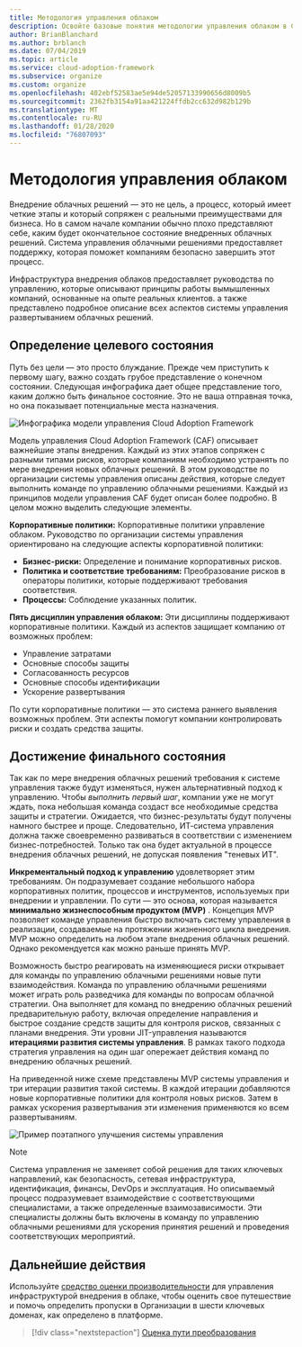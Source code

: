 ```yaml
---
title: Методология управления облаком
description: Освойте базовые понятия методологии управления облаком в Cloud Adoption Framework.
author: BrianBlanchard
ms.author: brblanch
ms.date: 07/04/2019
ms.topic: article
ms.service: cloud-adoption-framework
ms.subservice: organize
ms.custom: organize
ms.openlocfilehash: 402ebf52583ae5e94de52057133990656d8009b5
ms.sourcegitcommit: 2362fb3154a91aa421224ffdb2cc632d982b129b
ms.translationtype: MT
ms.contentlocale: ru-RU
ms.lasthandoff: 01/28/2020
ms.locfileid: "76807093"
---
```

# <a name="cloud-governance-methodology"></a>Методология управления облаком

Внедрение облачных решений — это не цель, а процесс, который имеет четкие этапы и который сопряжен с реальными преимуществами для бизнеса. Но в самом начале компании обычно плохо представляют себе, каким будет окончательное состояние внедренных облачных решений. Система управления облачными решениями предоставляет поддержку, которая поможет компаниям безопасно завершить этот процесс.

Инфраструктура внедрения облаков предоставляет руководства по управлению, которые описывают принципы работы вымышленных компаний, основанные на опыте реальных клиентов. а также представлено подробное описание всех аспектов системы управления развертыванием облачных решений.

## <a name="envision-an-end-state"></a>Определение целевого состояния

Путь без цели — это просто блуждание. Прежде чем приступить к первому шагу, важно создать грубое представление о конечном состоянии. Следующая инфографика дает общее представление того, каким должно быть финальное состояние. Это не ваша отправная точка, но она показывает потенциальные места назначения.

![Инфографика модели управления Cloud Adoption Framework](../_images/operational-transformation-govern-highres.png)

Модель управления Cloud Adoption Framework (CAF) описывает важнейшие этапы внедрения. Каждый из этих этапов сопряжен с разными типами рисков, которые компаниям необходимо устранять по мере внедрения новых облачных решений. В этом руководстве по организации системы управления описаны действия, которые следует выполнить команде по управлению облачными решениями. Каждый из принципов модели управления CAF будет описан более подробно. В целом можно выделить следующие элементы.

**Корпоративные политики:** Корпоративные политики управление облаком. Руководство по организации системы управления ориентировано на следующие аспекты корпоративной политики:

- **Бизнес-риски:** Определение и понимание корпоративных рисков.
- **Политика и соответствие требованиям:** Преобразование рисков в операторы политики, которые поддерживают требования соответствия.
- **Процессы:** Соблюдение указанных политик.

**Пять дисциплин управления облаком:** Эти дисциплины поддерживают корпоративные политики. Каждый из аспектов защищает компанию от возможных проблем:

- Управление затратами
- Основные способы защиты
- Согласованность ресурсов
- Основные способы идентификации
- Ускорение развертывания

По сути корпоративные политики — это система раннего выявления возможных проблем. Эти аспекты помогут компании контролировать риски и создать средства защиты.

## <a name="grow-to-the-end-state"></a>Достижение финального состояния

Так как по мере внедрения облачных решений требования к системе управления также будут изменяться, нужен альтернативный подход к управлению. Чтобы *выполнить первый шаг*, компании уже не могут ждать, пока небольшая команда создаст все необходимые средства защиты и стратегии. Ожидается, что бизнес-результаты будут получены намного быстрее и проще. Следовательно, ИТ-система управления должна также своевременно развиваться в соответствии с изменением бизнес-потребностей. Только так она будет актуальной в процессе внедрения облачных решений, не допуская появления "теневых ИТ".

**Инкрементальный подход к управлению** удовлетворяет этим требованиям. Он подразумевает создание небольшого набора корпоративных политик, процессов и инструментов, используемых при внедрении и управлении. По сути — это основа, которая называется **минимально жизнеспособным продуктом (MVP)** . Концепция MVP позволяет команде управления быстро включать систему управления в реализации, создаваемые на протяжении жизненного цикла внедрения. MVP можно определить на любом этапе внедрения облачных решений. Однако рекомендуется как можно раньше принять MVP.

Возможность быстро реагировать на изменяющиеся риски открывает для команды по управлению облачными решениями новые пути взаимодействия. Команда по управлению облачными решениями может играть роль разведчика для команды по вопросам облачной стратегии. Она выполняет для команд по внедрению облачных решений предварительную работу, включая определение направления и быстрое создание средств защиты для контроля рисков, связанных с планами внедрения. Эти уровни JIT-управления называются **итерациями развития системы управления**. В рамках такого подхода стратегия управления на один шаг опережает действия команд по внедрению облачных решений.

На приведенной ниже схеме представлены MVP системы управления и три итерации развития такой системы. В каждой итерации добавляются новые корпоративные политики для контроля новых рисков. Затем в рамках ускорения развертывания эти изменения применяются ко всем развертываниям.

![Пример поэтапного улучшения системы управления](../_images/govern/incremental-governance-example.png)

> [!NOTE]
> Система управления не заменяет собой решения для таких ключевых направлений, как безопасность, сетевая инфраструктура, идентификация, финансы, DevOps и эксплуатация. Но описываемый процесс подразумевает взаимодействие с соответствующими специалистами, а также определенные взаимозависимости. Эти специалисты должны быть включены в команду по управлению облачными решениями для ускорения принятия решений и проведения соответствующих мероприятий.

## <a name="next-steps"></a>Дальнейшие действия

Используйте [средство оценки производительности](https://cafbaseline.com) для управления инфраструктурой внедрения в облаке, чтобы оценить свое путешествие и помочь определить пропуски в Организации в шести ключевых доменах, как определено в платформе.

> [!div class="nextstepaction"]
> [Оценка пути преобразования](./benchmark.md)
